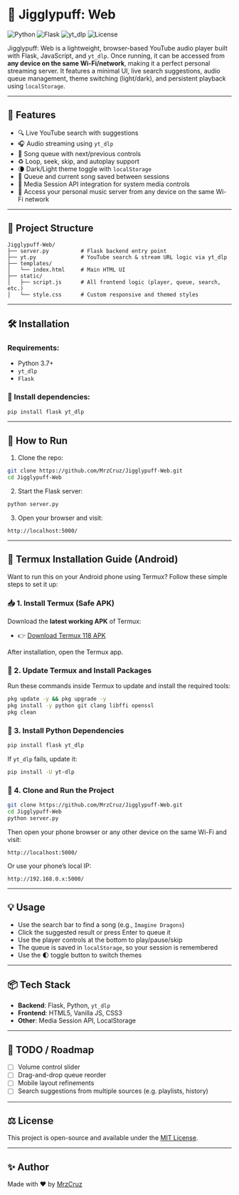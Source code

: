 # 🎵 Jigglypuff: Web

![Python](https://img.shields.io/badge/Python-3.7%2B-blue?logo=python)
![Flask](https://img.shields.io/badge/Backend-Flask-lightgrey?logo=flask)
![yt_dlp](https://img.shields.io/badge/YouTube-yt__dlp-red?logo=youtube)
![License](https://img.shields.io/badge/License-MIT-green)

Jigglypuff: Web is a lightweight, browser-based YouTube audio player built with Flask, JavaScript, and `yt_dlp`.
Once running, it can be accessed from **any device on the same Wi-Fi/network**, making it a perfect personal streaming server.
It features a minimal UI, live search suggestions, audio queue management, theme switching (light/dark), and persistent playback using `localStorage`.

---

## 🚀 Features

- 🔍 Live YouTube search with suggestions
- 🎧 Audio streaming using `yt_dlp`
- 📜 Song queue with next/previous controls
- ♻️ Loop, seek, skip, and autoplay support
- 🌘 Dark/Light theme toggle with `localStorage`
- 💾 Queue and current song saved between sessions
- 🧠 Media Session API integration for system media controls
- 📡 Access your personal music server from any device on the same Wi-Fi network

---

## 📁 Project Structure

```
Jigglypuff-Web/
├── server.py          # Flask backend entry point
├── yt.py              # YouTube search & stream URL logic via yt_dlp
├── templates/
│   └── index.html     # Main HTML UI
├── static/
│   ├── script.js      # All frontend logic (player, queue, search, etc.)
│   └── style.css      # Custom responsive and themed styles
```

---

## 🛠️ Installation

### Requirements:
- Python 3.7+
- `yt_dlp`
- `Flask`

### 🔧 Install dependencies:

```bash
pip install flask yt_dlp
```

---

## 🧪 How to Run

1. Clone the repo:
```bash
git clone https://github.com/MrzCruz/Jigglypuff-Web.git
cd Jigglypuff-Web
```

2. Start the Flask server:
```bash
python server.py
```

3. Open your browser and visit:
```
http://localhost:5000/
```

---

## 📱 Termux Installation Guide (Android)

Want to run this on your Android phone using Termux? Follow these simple steps to set it up:

### 📥 1. Install Termux (Safe APK)

Download the **latest working APK** of Termux:
- 👉 [Download Termux 118 APK](https://github.com/AndronixApp/termux-releases/blob/main/Releases/Termux_118/com.termux_118.apk?raw=true)

After installation, open the Termux app.

### 🧰 2. Update Termux and Install Packages

Run these commands inside Termux to update and install the required tools:

```bash
pkg update -y && pkg upgrade -y
pkg install -y python git clang libffi openssl
pkg clean
```

### 🐍 3. Install Python Dependencies

```bash
pip install flask yt_dlp
```

If `yt_dlp` fails, update it:
```bash
pip install -U yt-dlp
```

### 🔁 4. Clone and Run the Project

```bash
git clone https://github.com/MrzCruz/Jigglypuff-Web.git
cd Jigglypuff-Web
python server.py
```

Then open your phone browser or any other device on the same Wi-Fi and visit:

```
http://localhost:5000/
```

Or use your phone’s local IP:
```
http://192.168.0.x:5000/
```

---

## 💡 Usage

- Use the search bar to find a song (e.g., `Imagine Dragons`)
- Click the suggested result or press Enter to queue it
- Use the player controls at the bottom to play/pause/skip
- The queue is saved in `localStorage`, so your session is remembered
- Use the 🌓 toggle button to switch themes

---

## 📦 Tech Stack

- **Backend**: Flask, Python, `yt_dlp`
- **Frontend**: HTML5, Vanilla JS, CSS3
- **Other**: Media Session API, LocalStorage

---

## 📌 TODO / Roadmap

- [ ] Volume control slider
- [ ] Drag-and-drop queue reorder
- [ ] Mobile layout refinements
- [ ] Search suggestions from multiple sources (e.g. playlists, history)

---

## ⚖️ License

This project is open-source and available under the [MIT License](LICENSE).

---

## ✨ Author

Made with ❤️ by [MrzCruz](https://github.com/MrzCruz)
